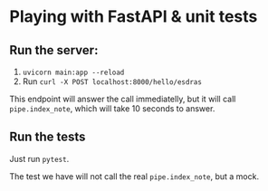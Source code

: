 # Playing with FastAPI & unit tests

## Run the server:

1. `uvicorn main:app --reload`
2. Run `curl -X POST localhost:8000/hello/esdras`

This endpoint will answer the call immediatelly, but it will call `pipe.index_note`, which will take 10 seconds to answer.

## Run the tests

Just run `pytest`.

The test we have will not call the real `pipe.index_note`, but a mock.
